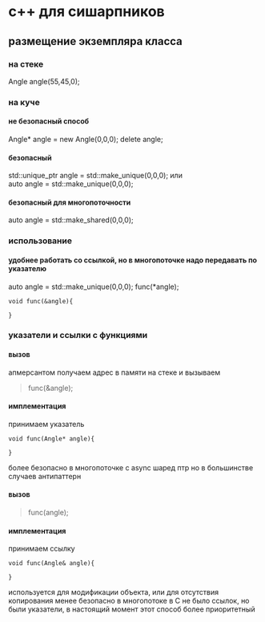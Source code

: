 # c++ для сишарпников

## размещение экземпляра класса

### на стеке
Angle angle(55,45,0);

### на куче  
#### не безопасный способ
Angle* angle = new Angle(0,0,0);
delete angle;
#### безопасный
std::unique_ptr<Angle> angle = std::make_unique<Angle>(0,0,0);
или  
auto angle = std::make_unique<Angle>(0,0,0);

#### безопасный для многопоточности
auto angle = std::make_shared<Angle>(0,0,0);

### использование

#### удобнее работать со ссылкой, но в многопоточке надо передавать по указателю
auto angle = std::make_unique<Angle>(0,0,0);
func(*angle);

```
void func(&angle){
    
}
```

### указатели и ссылки с функциями

#### вызов
апмерсантом получаем адрес в памяти на стеке и вызываем
> func(&angle);
#### имплементация
принимаем указатель
```
void func(Angle* angle){

}
```
более безопасно в многопоточке с async шаред птр
но в большинстве случаев антипаттерн

#### вызов
> func(angle);

#### имплементация
принимаем ссылку
```
void func(Angle& angle){

}
```
используется для модификации объекта, или для отсутствия копирования
менее безопасно в многопотоке
в C не было ссылок, но были указатели, в настоящий момент этот способ более приоритетный